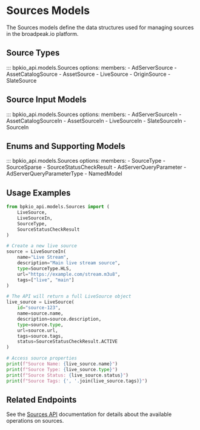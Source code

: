 # Sources Models

The Sources models define the data structures used for managing sources in the broadpeak.io platform.

## Source Types

::: bpkio_api.models.Sources
    options:
      members:
        - AdServerSource
        - AssetCatalogSource
        - AssetSource
        - LiveSource
        - OriginSource
        - SlateSource

## Source Input Models

::: bpkio_api.models.Sources
    options:
      members:
        - AdServerSourceIn
        - AssetCatalogSourceIn
        - AssetSourceIn
        - LiveSourceIn
        - SlateSourceIn
        - SourceIn

## Enums and Supporting Models

::: bpkio_api.models.Sources
    options:
      members:
        - SourceType
        - SourceSparse
        - SourceStatusCheckResult
        - AdServerQueryParameter
        - AdServerQueryParameterType
        - NamedModel

## Usage Examples

```python
from bpkio_api.models.Sources import (
    LiveSource,
    LiveSourceIn,
    SourceType,
    SourceStatusCheckResult
)

# Create a new live source
source = LiveSourceIn(
    name="Live Stream",
    description="Main live stream source",
    type=SourceType.HLS,
    url="https://example.com/stream.m3u8",
    tags=["live", "main"]
)

# The API will return a full LiveSource object
live_source = LiveSource(
    id="source-123",
    name=source.name,
    description=source.description,
    type=source.type,
    url=source.url,
    tags=source.tags,
    status=SourceStatusCheckResult.ACTIVE
)

# Access source properties
print(f"Source Name: {live_source.name}")
print(f"Source Type: {live_source.type}")
print(f"Source Status: {live_source.status}")
print(f"Source Tags: {', '.join(live_source.tags)}")
```

## Related Endpoints

See the [Sources API](../endpoints/sources.md) documentation for details about the available operations on sources. 